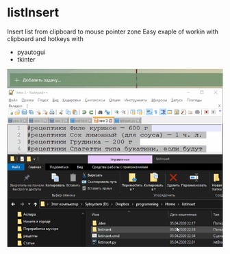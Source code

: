 # listInsert
 Insert list from clipboard to mouse pointer zone
 Easy exaple of workin with clipboard and hotkeys with
* pyautogui
* tkinter


![Image alt](./demonstrate.gif)